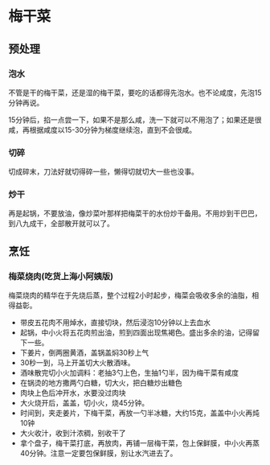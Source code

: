 # 梅干菜

## 预处理

### 泡水

不管是干的梅干菜，还是湿的梅干菜，要吃的话都得先泡水。也不论咸度，先泡15分钟再说。

15分钟后，掐一点尝一下，如果不是那么咸，洗一下就可以不用泡了；如果还是很咸，再根据咸度以15-30分钟为梯度继续泡，直到不会很咸。

### 切碎

切成碎末，刀法好就切得碎一些，懒得切就切大一些也没事。

### 炒干

再是起锅，不要放油，像炒菜叶那样把梅菜干的水份炒干备用。不用炒到干巴巴，到八九成干，全部散开就可以了。

## 烹饪

### 梅菜烧肉(吃货上海小阿姨版)

梅菜烧肉的精华在于先烧后蒸，整个过程2小时起步，梅菜会吸收多余的油脂，相得益彰。

- 带皮五花肉不用焯水，直接切块，然后浸泡10分钟以上去血水
- 起锅，中小火将五花肉煎出油，煎到四面出现焦褐色。盛出多余的油，记得留下一些。
- 下姜片，倒两圈黄酒，盖锅盖焖30秒上气
- 30秒一到，马上开盖切大火散酒味。
- 酒味散完切小火加调料：老抽3勺上色，生抽1勺半，因为梅干菜有咸度
- 在锅烫的地方撒两勺白糖，切大火，把白糖炒出糖色
- 肉块上色后冲开水，水要没过肉块
- 大火烧开后，盖盖，切小火，烧45分钟。
- 时间到，夹走姜片，下梅干菜，再放一勺半冰糖，大约15克，盖盖中小火再炖10钟
- 大火收汁，收到汁浓稠，别收干了
- 拿个盘子，梅干菜打底，再放肉，再铺一层梅干菜，包上保鲜膜，中小火再蒸40分钟。注意一定要包保鲜膜，别让水汽进去了。


